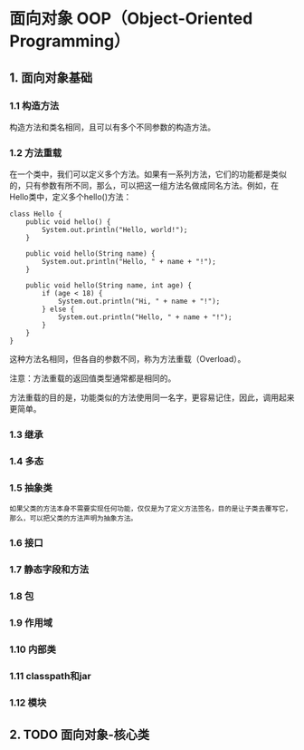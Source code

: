 # 面向对象 OOP（Object-Oriented Programming）
## 1. 面向对象基础 
### 1.1 构造方法
构造方法和类名相同，且可以有多个不同参数的构造方法。
### 1.2 方法重载
在一个类中，我们可以定义多个方法。如果有一系列方法，它们的功能都是类似的，只有参数有所不同，那么，可以把这一组方法名做成同名方法。例如，在Hello类中，定义多个hello()方法：

    class Hello {
        public void hello() {
            System.out.println("Hello, world!");
        }

        public void hello(String name) {
            System.out.println("Hello, " + name + "!");
        }

        public void hello(String name, int age) {
            if (age < 18) {
                System.out.println("Hi, " + name + "!");
            } else {
                System.out.println("Hello, " + name + "!");
            }
        }
    }
这种方法名相同，但各自的参数不同，称为方法重载（Overload）。

注意：方法重载的返回值类型通常都是相同的。

方法重载的目的是，功能类似的方法使用同一名字，更容易记住，因此，调用起来更简单。
### 1.3 继承
### 1.4 多态
### 1.5 抽象类
    如果父类的方法本身不需要实现任何功能，仅仅是为了定义方法签名，目的是让子类去覆写它，那么，可以把父类的方法声明为抽象方法。
### 1.6 接口
### 1.7 静态字段和方法
### 1.8 包
### 1.9 作用域
### 1.10 内部类
### 1.11 classpath和jar
### 1.12 模块

## 2. TODO 面向对象-核心类